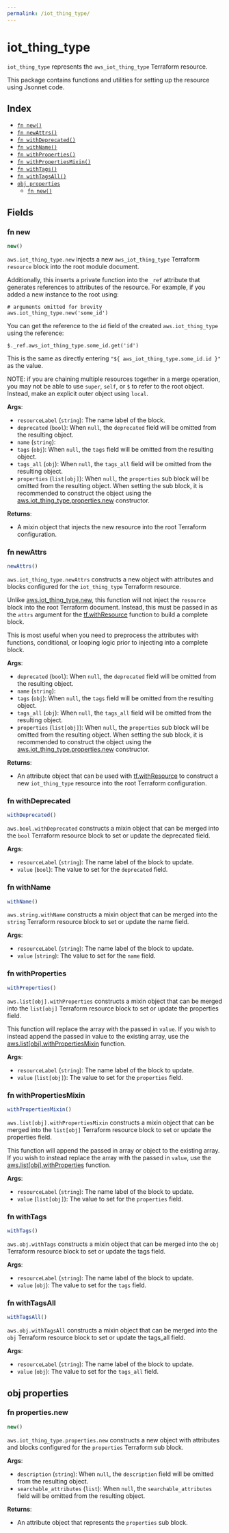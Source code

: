 ```yaml
---
permalink: /iot_thing_type/
---
```


# iot_thing_type

`iot_thing_type` represents the `aws_iot_thing_type` Terraform resource.



This package contains functions and utilities for setting up the resource using Jsonnet code.


## Index

* [`fn new()`](#fn-new)
* [`fn newAttrs()`](#fn-newattrs)
* [`fn withDeprecated()`](#fn-withdeprecated)
* [`fn withName()`](#fn-withname)
* [`fn withProperties()`](#fn-withproperties)
* [`fn withPropertiesMixin()`](#fn-withpropertiesmixin)
* [`fn withTags()`](#fn-withtags)
* [`fn withTagsAll()`](#fn-withtagsall)
* [`obj properties`](#obj-properties)
  * [`fn new()`](#fn-propertiesnew)

## Fields

### fn new

```ts
new()
```


`aws.iot_thing_type.new` injects a new `aws_iot_thing_type` Terraform `resource`
block into the root module document.

Additionally, this inserts a private function into the `_ref` attribute that generates references to attributes of the
resource. For example, if you added a new instance to the root using:

    # arguments omitted for brevity
    aws.iot_thing_type.new('some_id')

You can get the reference to the `id` field of the created `aws.iot_thing_type` using the reference:

    $._ref.aws_iot_thing_type.some_id.get('id')

This is the same as directly entering `"${ aws_iot_thing_type.some_id.id }"` as the value.

NOTE: if you are chaining multiple resources together in a merge operation, you may not be able to use `super`, `self`,
or `$` to refer to the root object. Instead, make an explicit outer object using `local`.

**Args**:
  - `resourceLabel` (`string`): The name label of the block.
  - `deprecated` (`bool`):  When `null`, the `deprecated` field will be omitted from the resulting object.
  - `name` (`string`): 
  - `tags` (`obj`):  When `null`, the `tags` field will be omitted from the resulting object.
  - `tags_all` (`obj`):  When `null`, the `tags_all` field will be omitted from the resulting object.
  - `properties` (`list[obj]`):  When `null`, the `properties` sub block will be omitted from the resulting object. When setting the sub block, it is recommended to construct the object using the [aws.iot_thing_type.properties.new](#fn-iotthingtypepropertiesnew) constructor.

**Returns**:
- A mixin object that injects the new resource into the root Terraform configuration.


### fn newAttrs

```ts
newAttrs()
```


`aws.iot_thing_type.newAttrs` constructs a new object with attributes and blocks configured for the `iot_thing_type`
Terraform resource.

Unlike [aws.iot_thing_type.new](#fn-iotthingtypenew), this function will not inject the `resource`
block into the root Terraform document. Instead, this must be passed in as the `attrs` argument for the
[tf.withResource](https://github.com/tf-libsonnet/core/tree/main/docs#fn-withresource) function to build a complete block.

This is most useful when you need to preprocess the attributes with functions, conditional, or looping logic prior to
injecting into a complete block.

**Args**:
  - `deprecated` (`bool`):  When `null`, the `deprecated` field will be omitted from the resulting object.
  - `name` (`string`): 
  - `tags` (`obj`):  When `null`, the `tags` field will be omitted from the resulting object.
  - `tags_all` (`obj`):  When `null`, the `tags_all` field will be omitted from the resulting object.
  - `properties` (`list[obj]`):  When `null`, the `properties` sub block will be omitted from the resulting object. When setting the sub block, it is recommended to construct the object using the [aws.iot_thing_type.properties.new](#fn-iotthingtypepropertiesnew) constructor.

**Returns**:
  - An attribute object that can be used with [tf.withResource](https://github.com/tf-libsonnet/core/tree/main/docs#fn-withresource) to construct a new `iot_thing_type` resource into the root Terraform configuration.


### fn withDeprecated

```ts
withDeprecated()
```

`aws.bool.withDeprecated` constructs a mixin object that can be merged into the `bool`
Terraform resource block to set or update the deprecated field.



**Args**:
  - `resourceLabel` (`string`): The name label of the block to update.
  - `value` (`bool`): The value to set for the `deprecated` field.


### fn withName

```ts
withName()
```

`aws.string.withName` constructs a mixin object that can be merged into the `string`
Terraform resource block to set or update the name field.



**Args**:
  - `resourceLabel` (`string`): The name label of the block to update.
  - `value` (`string`): The value to set for the `name` field.


### fn withProperties

```ts
withProperties()
```

`aws.list[obj].withProperties` constructs a mixin object that can be merged into the `list[obj]`
Terraform resource block to set or update the properties field.

This function will replace the array with the passed in `value`. If you wish to instead append the
passed in value to the existing array, use the [aws.list[obj].withPropertiesMixin](TODO) function.


**Args**:
  - `resourceLabel` (`string`): The name label of the block to update.
  - `value` (`list[obj]`): The value to set for the `properties` field.


### fn withPropertiesMixin

```ts
withPropertiesMixin()
```

`aws.list[obj].withPropertiesMixin` constructs a mixin object that can be merged into the `list[obj]`
Terraform resource block to set or update the properties field.

This function will append the passed in array or object to the existing array. If you wish
to instead replace the array with the passed in `value`, use the [aws.list[obj].withProperties](TODO)
function.


**Args**:
  - `resourceLabel` (`string`): The name label of the block to update.
  - `value` (`list[obj]`): The value to set for the `properties` field.


### fn withTags

```ts
withTags()
```

`aws.obj.withTags` constructs a mixin object that can be merged into the `obj`
Terraform resource block to set or update the tags field.



**Args**:
  - `resourceLabel` (`string`): The name label of the block to update.
  - `value` (`obj`): The value to set for the `tags` field.


### fn withTagsAll

```ts
withTagsAll()
```

`aws.obj.withTagsAll` constructs a mixin object that can be merged into the `obj`
Terraform resource block to set or update the tags_all field.



**Args**:
  - `resourceLabel` (`string`): The name label of the block to update.
  - `value` (`obj`): The value to set for the `tags_all` field.


## obj properties



### fn properties.new

```ts
new()
```


`aws.iot_thing_type.properties.new` constructs a new object with attributes and blocks configured for the `properties`
Terraform sub block.



**Args**:
  - `description` (`string`):  When `null`, the `description` field will be omitted from the resulting object.
  - `searchable_attributes` (`list`):  When `null`, the `searchable_attributes` field will be omitted from the resulting object.

**Returns**:
  - An attribute object that represents the `properties` sub block.
